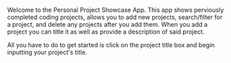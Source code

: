Welcome to the Personal Project Showcase App. This app shows perviously completed coding projects, allows you to add new projects, search/filter for a project, and delete any projects after you add them. When you add a project you can title it as well as provide a description of said project. 

All you have to do to get started is click on the project title box and begin inputting your project's title. 
